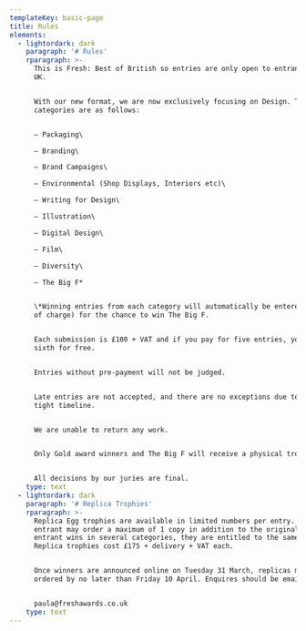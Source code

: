 ```yaml
---
templateKey: basic-page
title: Rules
elements:
  - lightordark: dark
    paragraph: '# Rules'
    rparagraph: >-
      This is Fresh: Best of British so entries are only open to entrants in the
      UK.


      With our new format, we are now exclusively focusing on Design. The
      categories are as follows:


      – Packaging\

      – Branding\

      – Brand Campaigns\

      – Environmental (Shop Displays, Interiors etc)\

      – Writing for Design\

      – Illustration\

      – Digital Design\

      – Film\

      – Diversity\

      – The Big F*


      \*Winning entries from each category will automatically be entered (free
      of charge) for the chance to win The Big F.


      Each submission is £100 + VAT and if you pay for five entries, you get the
      sixth for free.


      Entries without pre-payment will not be judged.


      Late entries are not accepted, and there are no exceptions due to the
      tight timeline.


      We are unable to return any work.


      Only Gold award winners and The Big F will receive a physical trophy.


      All decisions by our juries are final.
    type: text
  - lightordark: dark
    paragraph: '# Replica Trophies'
    rparagraph: >-
      Replica Egg trophies are available in limited numbers per entry. An
      entrant may order a maximum of 1 copy in addition to the original. If the
      entrant wins in several categories, they are entitled to the same number.
      Replica trophies cost £175 + delivery + VAT each.


      Once winners are announced online on Tuesday 31 March, replicas must be
      ordered by no later than Friday 10 April. Enquires should be emailed to:


      paula@freshawards.co.uk
    type: text
---
```



